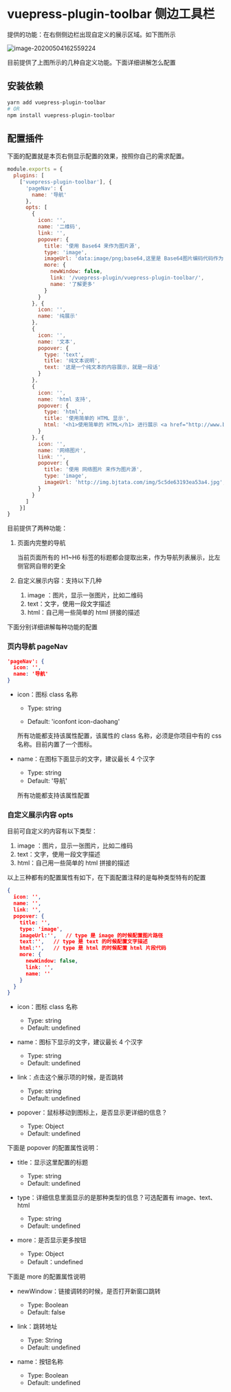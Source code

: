 # vuepress-plugin-toolbar 侧边工具栏
提供的功能：在右侧侧边栏出现自定义的展示区域。如下图所示

![image-20200504162559224](./assets/image-20200504162559224.png)

目前提供了上图所示的几种自定义功能。下面详细讲解怎么配置

## 安装依赖

```bash
yarn add vuepress-plugin-toolbar
# OR 
npm install vuepress-plugin-toolbar
```

## 配置插件

下面的配置就是本页右侧显示配置的效果，按照你自己的需求配置。

```javascript
module.exports = {
  plugins: [
    ['vuepress-plugin-toolbar'], {
      'pageNav': {
        name: '导航'
      },
      opts: [
        {
          icon: '',
          name: '二维码',
          link: '',
          popover: {
            title: '使用 Base64 来作为图片源',
            type: 'image',
            imageUrl: 'data:image/png;base64,这里是 Base64图片编码代码作为图片源',
            more: {
              newWindow: false,
              link: '/vuepress-plugin/vuepress-plugin-toolbar/',
              name: '了解更多'
            }
          }
        }, {
          icon: '',
          name: '纯展示'
        },
        {
          icon: '',
          name: '文本',
          popover: {
            type: 'text',
            title: '纯文本说明',
            text: '这是一个纯文本的内容展示，就是一段话'
          }
        },
        {
          icon: '',
          name: 'html 支持',
          popover: {
            type: 'html',
            title: '使用简单的 HTML 显示',
            html: '<h1>使用简单的 HTML</h1> 进行展示 <a href="http://www.baidu.com"> 链接到百度 </a>'
          }
        }, {
          icon: '',
          name: '网络图片',
          link: '',
          popover: {
            title: '使用 网络图片 来作为图片源',
            type: 'image',
            imageUrl: 'http://img.bjtata.com/img/5c5de63193ea53a4.jpg',
          }
        }
      ]
    }]
}
```

目前提供了两种功能：

1. 页面内完整的导航

   当前页面所有的 H1~H6 标签的标题都会提取出来，作为导航列表展示，比左侧官网自带的更全

2. 自定义展示内容：支持以下几种

   1. image ：图片，显示一张图片，比如二维码
   2. text：文字，使用一段文字描述
   3. html：自己用一些简单的 html 拼接的描述

下面分别详细讲解每种功能的配置

### 页内导航 pageNav

```json
'pageNav': {
  icon: '',
  name: '导航'
}
```

- icon：图标 class 名称

	- Type: string
	
	- Default: 'iconfont icon-daohang'
	
	所有功能都支持该属性配置，该属性的 class 名称，必须是你项目中有的 css 名称。目前内置了一个图标。
	
- name：在图标下面显示的文字，建议最长 4 个汉字

  - Type: string
  - Default: '导航'

  所有功能都支持该属性配置



### 自定义展示内容 opts

目前可自定义的内容有以下类型：

1. image ：图片，显示一张图片，比如二维码
2. text：文字，使用一段文字描述
3. html：自己用一些简单的 html 拼接的描述

以上三种都有的配置属性有如下，在下面配置注释的是每种类型特有的配置

```json
{
  icon: '',
  name: '',
  link: '',
  popover: {
    title: '',
    type: 'image',
    imageUrl:'',   // type 是 image 的时候配置图片路径
    text:'',   // type 是 text 的时候配置文字描述
    html:'',   // type 是 html 的时候配置 html 片段代码
    more: {
      newWindow: false,
      link: '',
      name: ''
    }
  }
}
```
- icon：图标 class 名称

  -  Type: string
  -  Default: undefined

- name：图标下显示的文字，建议最长 4 个汉字
  
  - Type: string
  - Default: undefined
  
- link：点击这个展示项的时候，是否跳转

  - Type: string
  - Default: undefined
  
- popover：鼠标移动到图标上，是否显示更详细的信息？

  - Type: Object
  - Default: undefined
  

下面是 popover 的配置属性说明：

- title：显示这里配置的标题

  - Type: string
  - Default: undefined
- type：详细信息里面显示的是那种类型的信息？可选配置有 image、text、html

  - Type: string
  - Default: undefined
- more：是否显示更多按钮
  
   - Type: Object
   - Default：undefined

下面是 more 的配置属性说明

- newWindow：链接调转的时候，是否打开新窗口跳转
  
  - Type: Boolean
  - Default: false
- link：跳转地址

  - Type: String
  - Default: undefined
- name：按钮名称

  - Type: Boolean
  - Default: undefined

